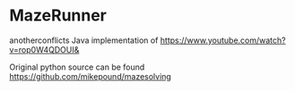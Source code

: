# MazeRunner

anotherconflicts
Java implementation of https://www.youtube.com/watch?v=rop0W4QDOUI&

Original python source can be found https://github.com/mikepound/mazesolving

